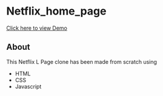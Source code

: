 # Netflix_home_page

[Click here to view Demo](https://kartikjoshi267.github.io/Netflix-Landing-Page-Clone/)

## About

This Netflix L Page clone has been made from scratch using

- HTML
- CSS
- Javascript
